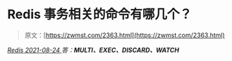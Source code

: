 <!--yml
category: 未分类
date: 0001-01-01 00:00:00
-->

# Redis 事务相关的命令有哪几个？

> 原文：[https://zwmst.com/2363.html](https://zwmst.com/2363.html)

   [ *Redis* ](https://zwmst.com/redis)*[ <time datetime="2021-08-24T08:16:39+08:00"> 2021-08-24 </time> ](https://zwmst.com/2363.html)  答：**MULTI、EXEC、DISCARD、WATCH***